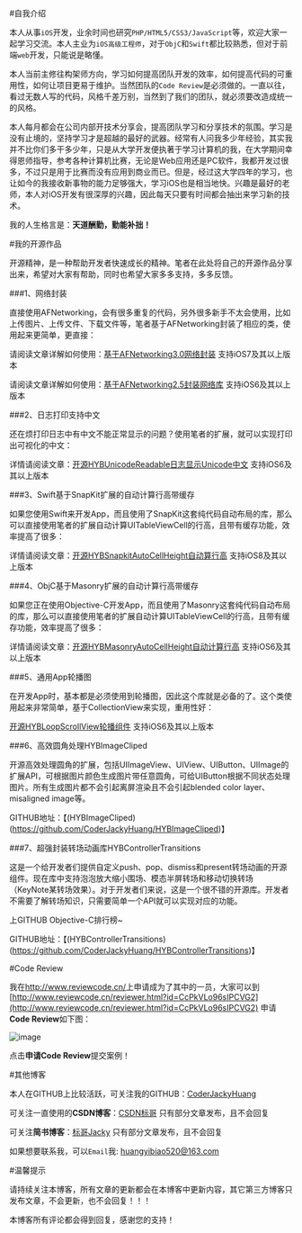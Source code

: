 #自我介绍

本人从事`iOS`开发，业余时间也研究`PHP/HTML5/CSS3/JavaScript`等，欢迎大家一起学习交流。本人主业为`iOS高级工程师`，对于`ObjC`和`Swift`都比较熟悉，但对于前端`web`开发，只能说是略懂。

本人当前主修往构架师方向，学习如何提高团队开发的效率，如何提高代码的可重用性，如何让项目更易于维护。当然团队的`Code Review`是必须做的。一直以往，看过无数人写的代码，风格千差万别，当然到了我们的团队，就必须要改造成统一的风格。

本人每月都会在公司内部开技术分享会，提高团队学习和分享技术的氛围。学习是没有止境的，坚持学习才是超越的最好的武器。经常有人问我多少年经验，其实我并不比你们多干多少年，只是从大学开发便执著于学习计算机的我，在大学期间幸得恩师指导，参考各种计算机比赛，无论是Web应用还是PC软件，我都开发过很多，不过只是用于比赛而没有应用到商业而已。但是，经过这大学四年的学习，也让如今的我接收新事物的能力足够强大，学习iOS也是相当地快。兴趣是最好的老师，本人对iOS开发有很深厚的兴趣，因此每天只要有时间都会抽出来学习新的技术。

我的人生格言是：**天道酬勤，勤能补拙！**

#我的开源作品

开源精神，是一种帮助开发者快速成长的精神。笔者在此处将自己的开源作品分享出来，希望对大家有帮助，同时也希望大家多多支持，多多反馈。

###1、网络封装

直接使用AFNetworking，会有很多重复的代码，另外很多新手不太会使用，比如上传图片、上传文件、下载文件等，笔者基于AFNetworking封装了相应的类，使用起来更简单，更直接：

请阅读文章详解如何使用：[基于AFNetworking3.0网络封装](http://www.henishuo.com/base-on-afnetworking3-0-wrapper/) 支持iOS7及其以上版本

请阅读文章详解如何使用：[基于AFNetworking2.5封装网络库](http://www.henishuo.com/base-on-afnetworking-wrapper/) 支持iOS6及其以上版本

###2、日志打印支持中文

还在烦打印日志中有中文不能正常显示的问题？使用笔者的扩展，就可以实现打印出可视化的中文：

详情请阅读文章：[开源HYBUnicodeReadable日志显示Unicode中文](http://www.henishuo.com/ios-unicode-readable/) 支持iOS6及其以上版本

###3、Swift基于SnapKit扩展的自动计算行高带缓存

如果您使用Swift来开发App，而且使用了SnapKit这套纯代码自动布局的库，那么可以直接使用笔者的扩展自动计算UITableViewCell的行高，且带有缓存功能，效率提高了很多：

详情请阅读文章：[开源HYBSnapkitAutoCellHeight自动算行高](http://www.henishuo.com/snapkit-auto-cell-height/) 支持iOS8及其以上版本

###4、ObjC基于Masonry扩展的自动计算行高带缓存

如果您正在使用Objective-C开发App，而且使用了Masonry这套纯代码自动布局的库，那么可以直接使用笔者的扩展自动计算UITableViewCell的行高，且带有缓存功能，效率提高了很多：

详情请阅读文章：[开源HYBMasonryAutoCellHeight自动计算行高](http://www.henishuo.com/masonry-cell-height-auto-calculate/) 支持iOS6及其以上版本

###5、通用App轮播图

在开发App时，基本都是必须使用到轮播图，因此这个库就是必备的了。这个类使用起来非常简单，基于CollectionView来实现，重用性好：

[开源HYBLoopScrollView轮播组件](http://www.henishuo.com/ios-open-source-hybloopscrollview/) 支持iOS6及其以上版本

###6、高效圆角处理HYBImageCliped

开源高效处理圆角的扩展，包括UIImageView、UIView、UIButton、UIImage的扩展API，可根据图片颜色生成图片带任意圆角，可给UIButton根据不同状态处理图片。所有生成图片都不会引起离屏渲染且不会引起blended color layer、misaligned image等。

GITHUB地址：【(HYBImageCliped)(https://github.com/CoderJackyHuang/HYBImageCliped)】

###7、超强封装转场动画库HYBControllerTransitions

这是一个给开发者们提供自定义push、pop、dismiss和present转场动画的开源组件。现在库中支持泡泡放大缩小围场、模态半屏转场和移动切换转场（KeyNote某转场效果）。对于开发者们来说，这是一个很不错的开源库。开发者不需要了解转场知识，只需要简单一个API就可以实现对应的功能。

上GITHUB Objective-C排行榜~

GITHUB地址：【(HYBControllerTransitions)(https://github.com/CoderJackyHuang/HYBControllerTransitions)】

#Code Review

我在<http://www.reviewcode.cn/>上申请成为了其中的一员，大家可以到[http://www.reviewcode.cn/reviewer.html?id=CcPkVLo96sIPCVG2](http://www.reviewcode.cn/reviewer.html?id=CcPkVLo96sIPCVG2) 申请**Code Review**如下图：

![image](http://www.henishuo.com/wp-content/uploads/2016/03/QQ20160304-0@2x.png)

点击**申请Code Review**提交案例！

#其他博客

本人在GITHUB上比较活跃，可关注我的GITHUB：[CoderJackyHuang](https://github.com/CoderJackyHuang) 

可关注一直使用的**CSDN博客**：[CSDN标哥](http://blog.csdn.net/woaifen3344/) 只有部分文章发布，且不会回复

可关注**简书博客**：[标哥Jacky](http://www.jianshu.com/users/79cbe132da53/latest_articles) 只有部分文章发布，且不会回复


如果想要联系我，可以`Email`我: [huangyibiao520@163.com]()

#温馨提示

请持续关注本博客，所有文章的更新都会在本博客中更新内容，其它第三方博客只发布文章，不会更新，也不会回复！！！

本博客所有评论都会得到回复，感谢您的支持！

